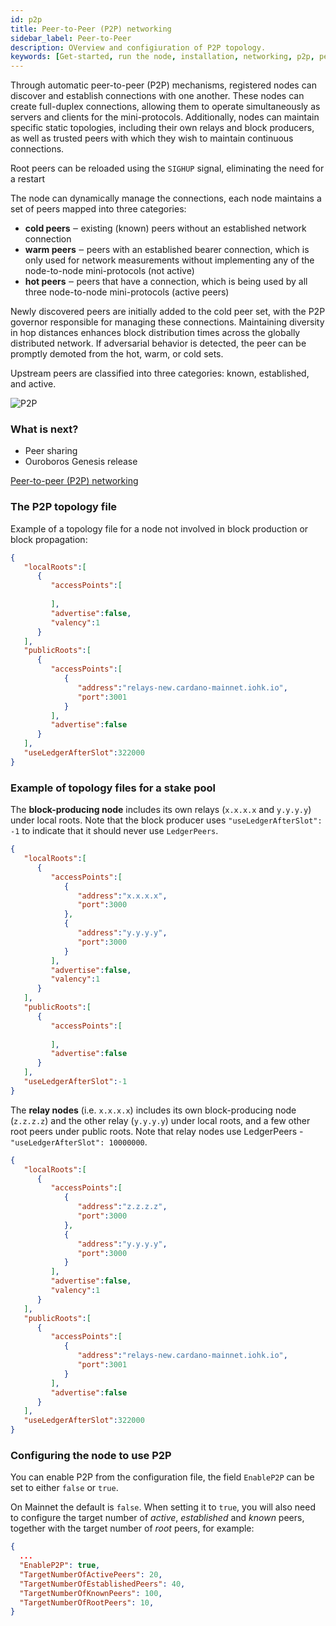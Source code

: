 ```yaml
---
id: p2p
title: Peer-to-Peer (P2P) networking
sidebar_label: Peer-to-Peer
description: OVerview and configiuration of P2P topology.
keywords: [Get-started, run the node, installation, networking, p2p, peer to peer, cardano-node, cardano node]
--- 
```


Through automatic peer-to-peer (P2P) mechanisms, registered nodes can discover and establish connections with one another. These nodes can create full-duplex connections, allowing them to operate simultaneously as servers and clients for the mini-protocols. Additionally, nodes can maintain specific static topologies, including their own relays and block producers, as well as trusted peers with which they wish to maintain continuous connections.

Root peers can be reloaded using the `SIGHUP` signal, eliminating the need for a restart

The node can dynamically manage the connections, each node maintains a set of peers mapped into three categories:

* **cold peers** ‒ existing (known) peers without an established network connection
* **warm peers** ‒ peers with an established bearer connection, which is only used for network measurements without implementing any of the node-to-node mini-protocols (not active)
* **hot peers** ‒ peers that have a connection, which is being used by all three node-to-node mini-protocols (active peers)

Newly discovered peers are initially added to the cold peer set, with the P2P governor responsible for managing these connections. Maintaining diversity in hop distances enhances block distribution times across the globally distributed network. If adversarial behavior is detected, the peer can be promptly demoted from the hot, warm, or cold sets.

Upstream peers are classified into three categories: known, established, and active.

![P2P](/img/cli/peer-discovery.jpeg)

### What is next?

* Peer sharing
* Ouroboros Genesis release

[Peer-to-peer (P2P) networking](https://docs.cardano.org/explore-cardano/cardano-network/p2p-networking)

### The P2P topology file

Example of a topology file for a node not involved in block production or block propagation:

```json
{
   "localRoots":[
      {
         "accessPoints":[
            
         ],
         "advertise":false,
         "valency":1
      }
   ],
   "publicRoots":[
      {
         "accessPoints":[
            {
               "address":"relays-new.cardano-mainnet.iohk.io",
               "port":3001
            }
         ],
         "advertise":false
      }
   ],
   "useLedgerAfterSlot":322000
}
```

### Example of topology files for a stake pool

The **block-producing node** includes its own relays (`x.x.x.x` and `y.y.y.y`) under local roots. Note that the block producer uses `"useLedgerAfterSlot": -1` to indicate that it should never use `LedgerPeers`.

```json
{
   "localRoots":[
      {
         "accessPoints":[
            {
               "address":"x.x.x.x",
               "port":3000
            },
            {
               "address":"y.y.y.y",
               "port":3000
            }
         ],
         "advertise":false,
         "valency":1
      }
   ],
   "publicRoots":[
      {
         "accessPoints":[
            
         ],
         "advertise":false
      }
   ],
   "useLedgerAfterSlot":-1
}
```

The **relay nodes** (i.e. `x.x.x.x`) includes its own block-producing node (`z.z.z.z`) and the other relay (`y.y.y.y`) under local roots, and a few other root peers under public roots. Note that relay nodes use LedgerPeers - `"useLedgerAfterSlot": 10000000`.

```json
{
   "localRoots":[
      {
         "accessPoints":[
            {
               "address":"z.z.z.z",
               "port":3000
            },
            {
               "address":"y.y.y.y",
               "port":3000
            }
         ],
         "advertise":false,
         "valency":1
      }
   ],
   "publicRoots":[
      {
         "accessPoints":[
            {
               "address":"relays-new.cardano-mainnet.iohk.io",
               "port":3001
            }
         ],
         "advertise":false
      }
   ],
   "useLedgerAfterSlot":322000
}
```

### Configuring the node to use P2P


You can enable P2P from the configuration file, the field `EnableP2P` can be set to either `false` or `true`.

On Mainnet the default is `false`. When setting it to `true`, you will also need to configure the target number of _active_, _established_ and _known_ peers, together with the target number of _root_ peers, for example:

```json
{
  ...
  "EnableP2P": true,
  "TargetNumberOfActivePeers": 20,
  "TargetNumberOfEstablishedPeers": 40,
  "TargetNumberOfKnownPeers": 100,
  "TargetNumberOfRootPeers": 10,
}
```